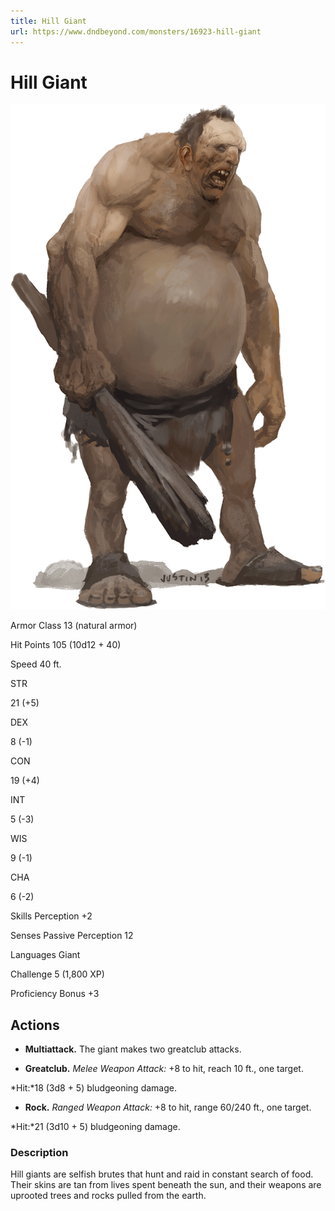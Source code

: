 ```yaml
---
title: Hill Giant
url: https://www.dndbeyond.com/monsters/16923-hill-giant
---
```


# Hill Giant

![Hill Giant](hill-giant.png)

Armor Class
13
(natural armor)

Hit Points
105
(10d12 + 40)

Speed
40 ft.

STR

21
(+5)

DEX

8
(-1)

CON

19
(+4)

INT

5
(-3)

WIS

9
(-1)

CHA

6
(-2)

Skills
Perception +2

Senses
Passive Perception 12

Languages
Giant

Challenge
5 (1,800 XP)

Proficiency Bonus
+3

## Actions

* **Multiattack.** The giant makes two greatclub attacks.

* **Greatclub.** *Melee Weapon Attack:* +8 to hit, reach 10 ft., one target.

*Hit:*18 (3d8 + 5) bludgeoning damage.

* **Rock.** *Ranged Weapon Attack:* +8 to hit, range 60/240 ft., one target.

*Hit:*21 (3d10 + 5) bludgeoning damage.

### Description

Hill giants are selfish brutes that hunt and raid in constant search of food. Their skins are tan from lives spent beneath the sun, and their weapons are uprooted trees and rocks pulled from the earth.